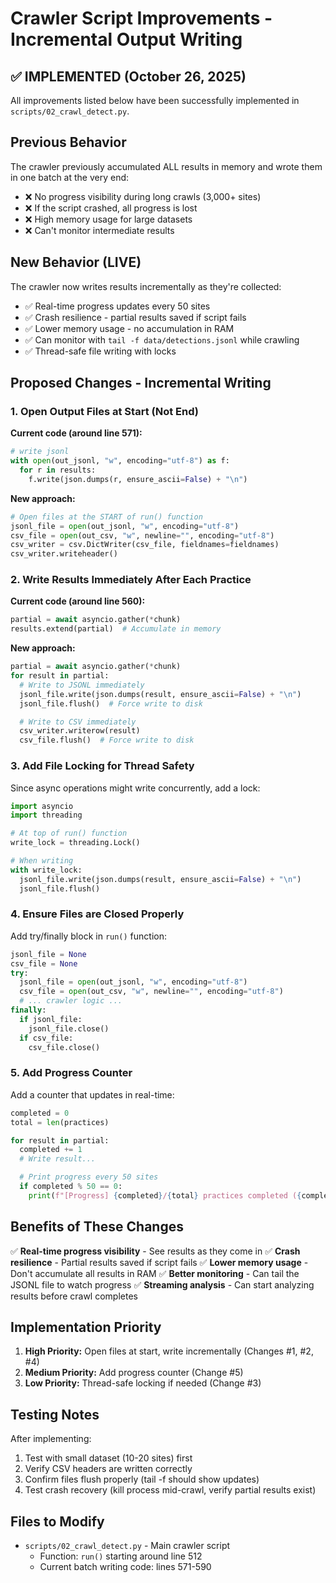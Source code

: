 # Crawler Script Improvements - Incremental Output Writing

## ✅ IMPLEMENTED (October 26, 2025)

All improvements listed below have been successfully implemented in `scripts/02_crawl_detect.py`.

## Previous Behavior
The crawler previously accumulated ALL results in memory and wrote them in one batch at the very end:
- ❌ No progress visibility during long crawls (3,000+ sites)
- ❌ If the script crashed, all progress is lost
- ❌ High memory usage for large datasets
- ❌ Can't monitor intermediate results

## New Behavior (LIVE)
The crawler now writes results incrementally as they're collected:
- ✅ Real-time progress updates every 50 sites
- ✅ Crash resilience - partial results saved if script fails
- ✅ Lower memory usage - no accumulation in RAM
- ✅ Can monitor with `tail -f data/detections.jsonl` while crawling
- ✅ Thread-safe file writing with locks

## Proposed Changes - Incremental Writing

### 1. **Open Output Files at Start (Not End)**

**Current code (around line 571):**
```python
# write jsonl
with open(out_jsonl, "w", encoding="utf-8") as f:
  for r in results:
    f.write(json.dumps(r, ensure_ascii=False) + "\n")
```

**New approach:**
```python
# Open files at the START of run() function
jsonl_file = open(out_jsonl, "w", encoding="utf-8")
csv_file = open(out_csv, "w", newline="", encoding="utf-8")
csv_writer = csv.DictWriter(csv_file, fieldnames=fieldnames)
csv_writer.writeheader()
```

### 2. **Write Results Immediately After Each Practice**

**Current code (around line 560):**
```python
partial = await asyncio.gather(*chunk)
results.extend(partial)  # Accumulate in memory
```

**New approach:**
```python
partial = await asyncio.gather(*chunk)
for result in partial:
  # Write to JSONL immediately
  jsonl_file.write(json.dumps(result, ensure_ascii=False) + "\n")
  jsonl_file.flush()  # Force write to disk

  # Write to CSV immediately
  csv_writer.writerow(result)
  csv_file.flush()  # Force write to disk
```

### 3. **Add File Locking for Thread Safety**

Since async operations might write concurrently, add a lock:

```python
import asyncio
import threading

# At top of run() function
write_lock = threading.Lock()

# When writing
with write_lock:
  jsonl_file.write(json.dumps(result, ensure_ascii=False) + "\n")
  jsonl_file.flush()
```

### 4. **Ensure Files are Closed Properly**

Add try/finally block in `run()` function:

```python
jsonl_file = None
csv_file = None
try:
  jsonl_file = open(out_jsonl, "w", encoding="utf-8")
  csv_file = open(out_csv, "w", newline="", encoding="utf-8")
  # ... crawler logic ...
finally:
  if jsonl_file:
    jsonl_file.close()
  if csv_file:
    csv_file.close()
```

### 5. **Add Progress Counter**

Add a counter that updates in real-time:

```python
completed = 0
total = len(practices)

for result in partial:
  completed += 1
  # Write result...

  # Print progress every 50 sites
  if completed % 50 == 0:
    print(f"[Progress] {completed}/{total} practices completed ({completed/total*100:.1f}%)")
```

## Benefits of These Changes

✅ **Real-time progress visibility** - See results as they come in
✅ **Crash resilience** - Partial results saved if script fails
✅ **Lower memory usage** - Don't accumulate all results in RAM
✅ **Better monitoring** - Can tail the JSONL file to watch progress
✅ **Streaming analysis** - Can start analyzing results before crawl completes

## Implementation Priority

1. **High Priority:** Open files at start, write incrementally (Changes #1, #2, #4)
2. **Medium Priority:** Add progress counter (Change #5)
3. **Low Priority:** Thread-safe locking if needed (Change #3)

## Testing Notes

After implementing:
1. Test with small dataset (10-20 sites) first
2. Verify CSV headers are written correctly
3. Confirm files flush properly (tail -f should show updates)
4. Test crash recovery (kill process mid-crawl, verify partial results exist)

## Files to Modify

- `scripts/02_crawl_detect.py` - Main crawler script
  - Function: `run()` starting around line 512
  - Current batch writing code: lines 571-590
